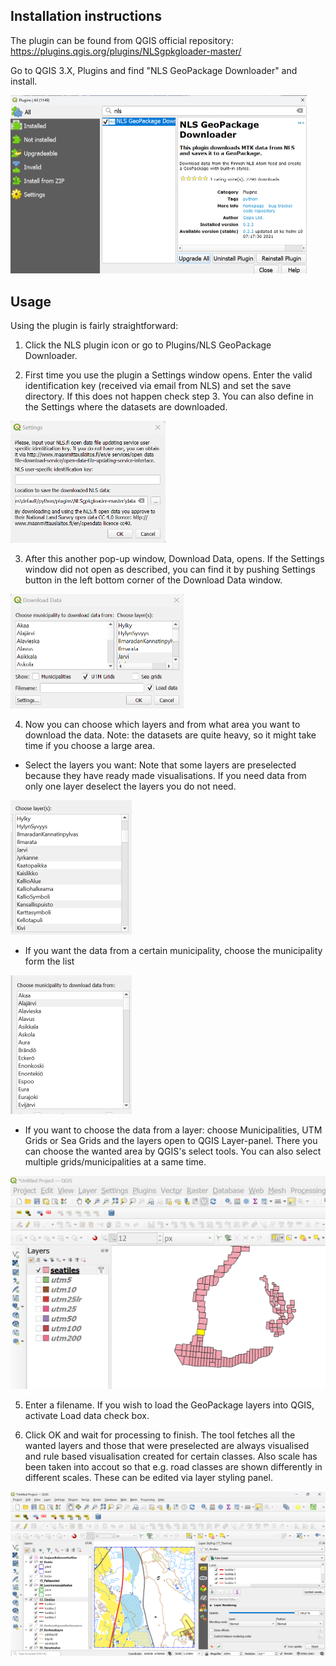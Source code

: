## Installation instructions

The plugin can be found from QGIS official repository: <https://plugins.qgis.org/plugins/NLSgpkgloader-master/>

Go to QGIS 3.X, Plugins and find "NLS GeoPackage Downloader" and install.

<img width="474" alt="image" src="plugin.png">

## Usage

Using the plugin is fairly straightforward:

1. Click the NLS plugin icon or go to Plugins/NLS GeoPackage Downloader.

2. First time you use the plugin a Settings window opens. Enter the valid identification key (received via email from NLS)
   and set the save directory. If this does not happen check step 3. You can also define in the Settings where the datasets are downloaded.

<img width="248" alt="image" src="settings.png">

3. After this another pop-up window, Download Data, opens. If the Settings window did not open as described, you can
   find it by pushing Settings button in the left bottom corner of the Download Data window.

<img width="277" alt="image" src="download_data.png">

4. Now you can choose which layers and from what area you want to download the data. Note: the datasets are quite heavy, so it might take time if you choose a large area.

- Select the layers you want: Note that some layers are preselected because they have ready made visualisations. If you need data from only one layer deselect the layers you do not need.

<img width="194" alt="image" src="layers.png">

- If you want the data from a certain municipality, choose the municipality form the list

<img width="194" alt="image" src="municipality.png">

- If you want to choose the data from a layer: choose Municipalities, UTM Grids or Sea Grids and the layers open to QGIS Layer-panel. There you can choose the wanted area by QGIS's select tools. You can also select multiple grids/municipalities at a same time.

<img width="583" alt="image" src="seatiles.png">

5. Enter a filename. If you wish to load the GeoPackage layers into QGIS, activate Load data check box.

6. Click OK and wait for processing to finish. The tool fetches all the wanted layers and those that were preselected are always visualised and rule based visualisation created for certain classes. Also scale has been taken into accout so that e.g. road classes are shown differently in different scales. These can be edited via layer styling panel.

![image](project.png)
